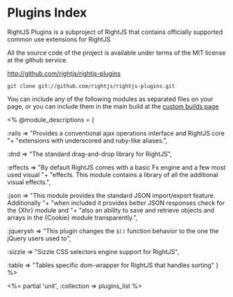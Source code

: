 # Plugins Index


RightJS Plugins is a subproject of RightJS that contains officially supported common use extensions
for RightJS

All the source code of the project is available under terms of the MIT license at the
github service.

<http://github.com/rightjs/rightjs-plugins>

`git clone git://github.com/rightjs/rightjs-plugins.git`

You can include any of the following modules as separated files on your page, or you
can include them in the main build at the [custom builds page](<%= builds_path %>)

<%
@module_descriptions = {

  :rails    => "Provides a conventional ajax operations interface and RightJS core "+
               "extensions with underscored and ruby-like aliases.",

  :dnd      => "The standard drag-and-drop library for RightJS",

  :effects  => "By default RightJS comes with a basic Fx engine and a few most used visual "+
                "effects. This module contains a library of all the additional visual effects.",

  :json     => "This module provides the standard JSON import/export feature. Additionally "+
               "when included it provides better JSON responses check for the {Xhr} module and "+
               "also an ability to save and retrieve objects and arrays in the {Cookie} module transparently.",

  :jquerysh => "This plugin changes the `$()` function behavior to the one the jQuery users used to",

  :sizzle   => "Sizzle CSS selectors engine support for RightJS",

  :table    => "Tables specific dom-wrapper for RightJS that handles sorting"
}
%>

<%= partial 'unit', :collection => plugins_list %>
